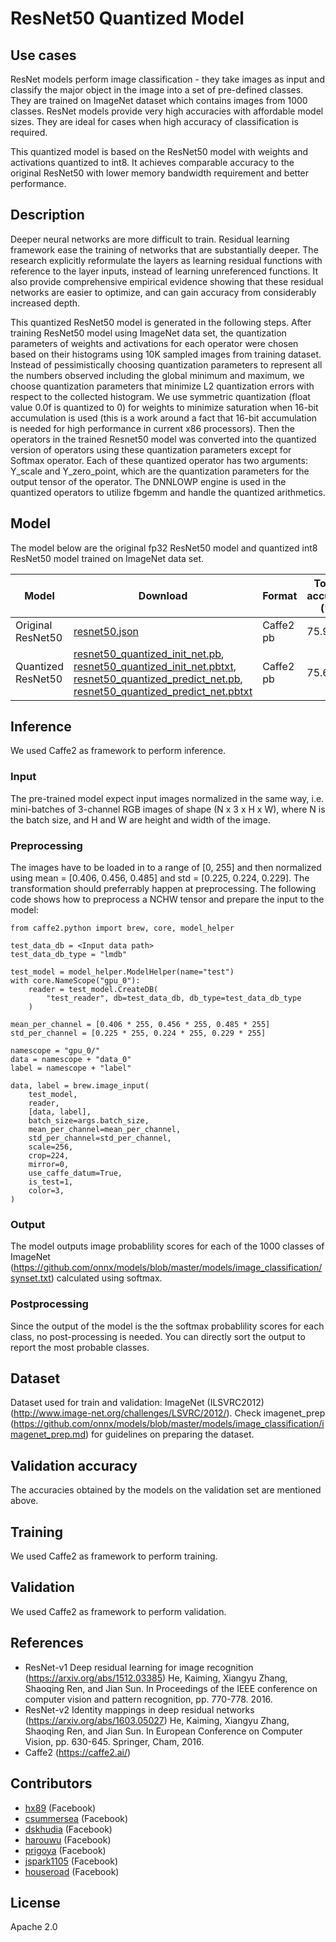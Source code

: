 # ResNet50 Quantized Model

## Use cases

ResNet models perform image classification - they take images as input and classify the major object in the image into a set of pre-defined classes. They are trained on ImageNet dataset which contains images from 1000 classes. ResNet models provide very high accuracies with affordable model sizes. They are ideal for cases when high accuracy of classification is required. 

This quantized model is based on the ResNet50 model with weights and activations quantized to int8. It achieves comparable accuracy to the original ResNet50 with lower memory bandwidth requirement and better performance. 

## Description

Deeper neural networks are more difficult to train. Residual learning framework ease the training of networks that are substantially deeper. The research explicitly reformulate the layers as learning residual functions with reference to the layer inputs, instead of learning unreferenced functions. It also provide comprehensive empirical evidence showing that these residual networks are easier to optimize, and can gain accuracy from considerably increased depth. 

This quantized ResNet50 model is generated in the following steps. After training ResNet50 model using ImageNet data set, the quantization parameters of weights and activations for each operator were chosen based on their histograms using 10K sampled images from training dataset. Instead of pessimistically choosing quantization parameters to represent all the numbers observed including the global minimum and maximum, we choose quantization parameters that minimize L2 quantization errors with respect to the collected histogram. We use symmetric quantization (float value 0.0f is quantized to 0) for weights to minimize saturation when 16-bit accumulation is used (this is a work around a fact that 16-bit accumulation is needed for high performance in current x86 processors). Then the operators in the trained Resnet50 model was converted into the quantized version of operators using these quantization parameters except for Softmax operator. Each of these quantized operator has two arguments: Y_scale and Y_zero_point, which are the quantization parameters for the output tensor of the operator. The DNNLOWP engine is used in the quantized operators to utilize fbgemm and handle the quantized arithmetics.

## Model

The model below are the original fp32 ResNet50 model and quantized int8 ResNet50 model trained on ImageNet data set. 

| Model | Download | Format | Top-1 accuracy (%) | Top-5 accuracy (%) |
|-|-|-|-|-|
| Original ResNet50 |  [resnet50.json](https://github.com/facebook/FAI-PEP/blob/master/specifications/models/caffe2/resnet50/resnet50.json) | Caffe2 pb | 75.9% | 92.9% |
| Quantized ResNet50 | [resnet50_quantized_init_net.pb](https://s3.amazonaws.com/download.caffe2.ai/models/resnet50_quantized/resnet50_quantized_init_net.pb), [resnet50_quantized_init_net.pbtxt](https://s3.amazonaws.com/download.caffe2.ai/models/resnet50_quantized/resnet50_quantized_init_net.pbtxt), [resnet50_quantized_predict_net.pb](https://s3.amazonaws.com/download.caffe2.ai/models/resnet50_quantized/resnet50_quantized_predict_net.pb), [resnet50_quantized_predict_net.pbtxt](https://s3.amazonaws.com/download.caffe2.ai/models/resnet50_quantized/resnet50_quantized_predict_net.pbtxt) | Caffe2 pb | 75.6% | 92.8% |

## Inference

We used Caffe2 as framework to perform inference. 

### Input

The pre-trained model expect input images normalized in the same way, i.e. mini-batches of 3-channel RGB images of shape (N x 3 x H x W), where N is the batch size, and H and W are height and width of the image. 

### Preprocessing

The images have to be loaded in to a range of [0, 255] and then normalized using mean = [0.406, 0.456, 0.485] and std = [0.225, 0.224, 0.229]. The transformation should preferrably happen at preprocessing.
The following code shows how to preprocess a NCHW tensor and prepare the input to the model:

```
from caffe2.python import brew, core, model_helper

test_data_db = <Input data path>
test_data_db_type = "lmdb"

test_model = model_helper.ModelHelper(name="test")
with core.NameScope("gpu_0"):
    reader = test_model.CreateDB(
        "test_reader", db=test_data_db, db_type=test_data_db_type
    )

mean_per_channel = [0.406 * 255, 0.456 * 255, 0.485 * 255]
std_per_channel = [0.225 * 255, 0.224 * 255, 0.229 * 255]

namescope = "gpu_0/"
data = namescope + "data_0"
label = namescope + "label"

data, label = brew.image_input(
    test_model,
    reader,
    [data, label],
    batch_size=args.batch_size,
    mean_per_channel=mean_per_channel,
    std_per_channel=std_per_channel,
    scale=256,
    crop=224,
    mirror=0,
    use_caffe_datum=True,
    is_test=1,
    color=3,
)
```

### Output

The model outputs image probablility scores for each of the 1000 classes of ImageNet (https://github.com/onnx/models/blob/master/models/image_classification/synset.txt) calculated using softmax.

### Postprocessing

Since the output of the model is the the softmax probablility scores for each class, no post-processing is needed. You can directly sort the output to report the most probable classes. 

## Dataset

Dataset used for train and validation: ImageNet (ILSVRC2012) (http://www.image-net.org/challenges/LSVRC/2012/). Check imagenet_prep (https://github.com/onnx/models/blob/master/models/image_classification/imagenet_prep.md) for guidelines on preparing the dataset.

## Validation accuracy

The accuracies obtained by the models on the validation set are mentioned above. 

## Training

We used Caffe2 as framework to perform training. 

## Validation

We used Caffe2 as framework to perform validation. 

## References

* ResNet-v1 Deep residual learning for image recognition (https://arxiv.org/abs/1512.03385) He, Kaiming, Xiangyu Zhang, Shaoqing Ren, and Jian Sun. In Proceedings of the IEEE conference on computer vision and pattern recognition, pp. 770-778. 2016.
* ResNet-v2 Identity mappings in deep residual networks (https://arxiv.org/abs/1603.05027) He, Kaiming, Xiangyu Zhang, Shaoqing Ren, and Jian Sun. In European Conference on Computer Vision, pp. 630-645. Springer, Cham, 2016.
* Caffe2 (https://caffe2.ai/)

## Contributors

* [hx89](https://github.com/hx89) (Facebook)
* [csummersea](https://github.com/csummersea) (Facebook)
* [dskhudia](https://github.com/dskhudia) (Facebook)
* [harouwu](https://github.com/harouwu) (Facebook)
* [prigoya](https://github.com/prigoyal) (Facebook)
* [jspark1105](https://github.com/jspark1105) (Facebook)
* [houseroad](https://github.com/houseroad) (Facebook)

## License

Apache 2.0
